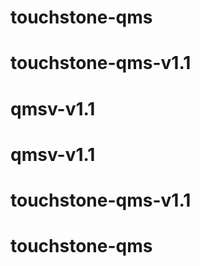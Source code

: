 # touchstone-qms
 
# touchstone-qms-v1.1
# qmsv-v1.1
# qmsv-v1.1
# touchstone-qms-v1.1
# touchstone-qms
